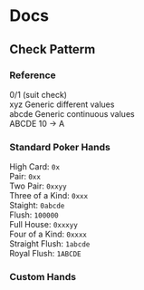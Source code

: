 # Docs
## Check Patterm
### Reference
0/1 (suit check)<br>
xyz Generic different values<br>
abcde Generic continuous values<br>
ABCDE 10 -> A
### Standard Poker Hands
High Card: `0x`<br>
Pair: `0xx`<br>
Two Pair: `0xxyy`<br>
Three of a Kind: `0xxx`<br>
Staight: `0abcde`<br>
Flush: `100000`<br>
Full House: `0xxxyy`<br>
Four of a Kind: `0xxxx`<br>
Straight Flush: `1abcde`<br>
Royal Flush: `1ABCDE`
### Custom Hands